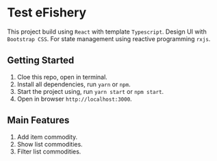 # Test eFishery 

This project build using `React` with template `Typescript`.  Design UI with `Bootstrap CSS`. For state management using reactive programming `rxjs`.

## Getting Started

1.  Cloe this repo, open in terminal.
2.  Install all dependencies, run `yarn` or `npm`.
3.  Start the project using, run `yarn start` or `npm start`.
4.  Open in browser `http://localhost:3000`.

## Main Features

1. Add item commodity.
2. Show list commodities.
3. Filter list commodities.

